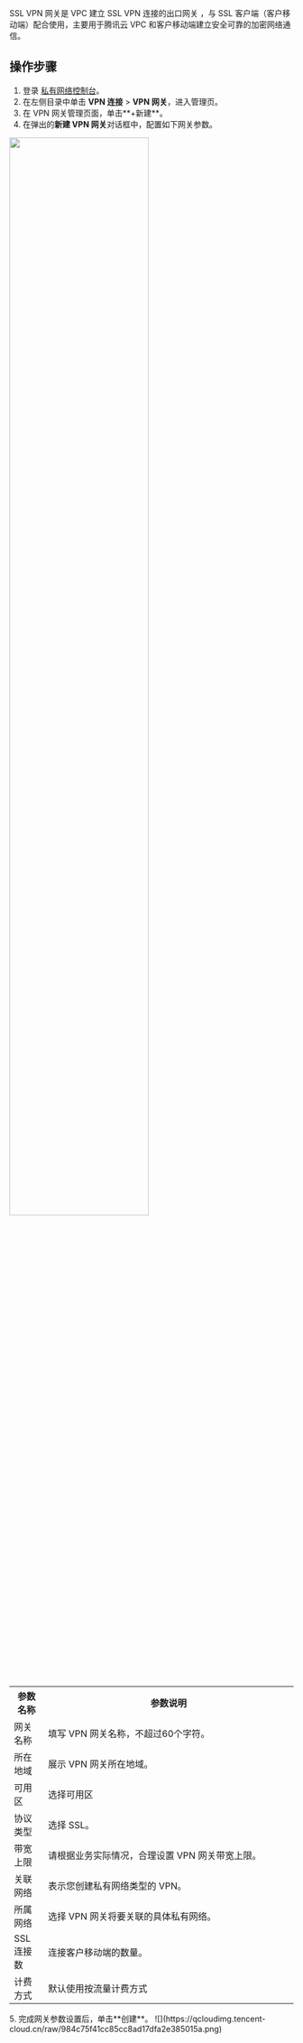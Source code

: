 SSL VPN 网关是 VPC 建立 SSL VPN 连接的出口网关 ，与 SSL 客户端（客户移动端）配合使用，主要用于腾讯云 VPC 和客户移动端建立安全可靠的加密网络通信。


## 操作步骤
1. 登录 [私有网络控制台](https://console.cloud.tencent.com/vpc/vpc?rid=1)。
2. 在左侧目录中单击 **VPN 连接** > **VPN 网关**，进入管理页。
3. 在 VPN 网关管理页面，单击**+新建**。
4. 在弹出的**新建 VPN 网关**对话框中，配置如下网关参数。
<img src="https://qcloudimg.tencent-cloud.cn/raw/b23f3abfbbe80882f7f582e31653ac01.png" width="70%">
<table>
<tr>
<th width="12%">参数名称</th>
<th>参数说明</th>
</tr>
<tr>
<td>网关名称</td>
<td>填写 VPN 网关名称，不超过60个字符。</td>
</tr>
<tr>
<td>所在地域</td>
<td>展示 VPN 网关所在地域。</td>
</tr>
<tr>
<td>可用区</td>
<td>选择可用区</td>
</tr>
<tr>
<td>协议类型</td>
<td>选择 SSL。</td>
</tr>
<tr>
<td>带宽上限</td>
<td>请根据业务实际情况，合理设置 VPN 网关带宽上限。 </td>
</tr>
<tr>
<td>关联网络</td>
<td>表示您创建私有网络类型的 VPN。</td>
</tr>
<tr>
<td>所属网络</td>
<td>选择 VPN 网关将要关联的具体私有网络。</td>
</tr>
<tr>
<td>SSL 连接数</td>
<td>连接客户移动端的数量。</td>
</tr>
<tr>
<tr>
<td>计费方式</td>
<td>默认使用按流量计费方式</td>
</tr>
<tr>
</table>
5. 完成网关参数设置后，单击**创建**。
![](https://qcloudimg.tencent-cloud.cn/raw/984c75f41cc85cc8ad17dfa2e385015a.png)
